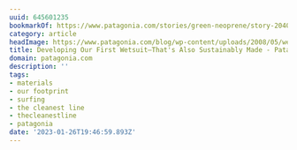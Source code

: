 ```yaml
---
uuid: 645601235
bookmarkOf: https://www.patagonia.com/stories/green-neoprene/story-20409.html
category: article
headImage: https://www.patagonia.com/blog/wp-content/uploads/2008/05/wetsuit_mfull_03jpg.jpg
title: Developing Our First Wetsuit—That's Also Sustainably Made - Patagonia Stories
domain: patagonia.com
description: ''
tags:
- materials
- our footprint
- surfing
- the cleanest line
- thecleanestline
- patagonia
date: '2023-01-26T19:46:59.893Z'
---
```



